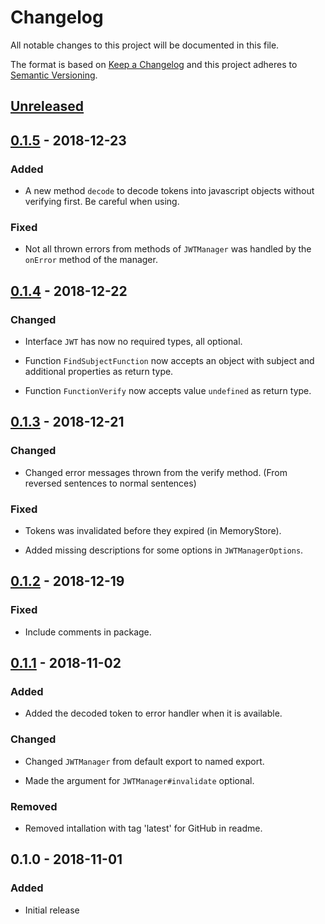 # Changelog

All notable changes to this project will be documented in this file.

The format is based on [Keep a Changelog](http://keepachangelog.com/en/1.0.0/)
and this project adheres to [Semantic Versioning](http://semver.org/spec/v2.0.0.html).

## [Unreleased]

## [0.1.5] - 2018-12-23

### Added

- A new method `decode` to decode tokens into javascript objects without
  verifying first. Be careful when using.

### Fixed

- Not all thrown errors from methods of `JWTManager` was handled by the
  `onError` method of the manager.

## [0.1.4] - 2018-12-22

### Changed

- Interface `JWT` has now no required types, all optional.

- Function `FindSubjectFunction` now accepts an object with subject and
  additional properties as return type.

- Function `FunctionVerify` now accepts value `undefined` as return type.

## [0.1.3] - 2018-12-21

### Changed

- Changed error messages thrown from the verify method. (From reversed sentences
  to normal sentences)

### Fixed

- Tokens was invalidated before they expired (in MemoryStore).

- Added missing descriptions for some options in `JWTManagerOptions`.

## [0.1.2] - 2018-12-19

### Fixed

- Include comments in package.

## [0.1.1] - 2018-11-02

### Added

- Added the decoded token to error handler when it is available.

### Changed

- Changed `JWTManager` from default export to named export.

- Made the argument for `JWTManager#invalidate` optional.

### Removed

- Removed intallation with tag 'latest' for GitHub in readme.

## 0.1.0 - 2018-11-01

### Added

- Initial release

[Unreleased]: https://github.com/revam/node-jwt-manager/compare/v0.1.5...HEAD
[0.1.5]: https://github.com/revam/node-jwt-manager/compare/v0.1.4...v0.1.5
[0.1.4]: https://github.com/revam/node-jwt-manager/compare/v0.1.3...v0.1.4
[0.1.3]: https://github.com/revam/node-jwt-manager/compare/v0.1.2...v0.1.3
[0.1.2]: https://github.com/revam/node-jwt-manager/compare/v0.1.1...v0.1.2
[0.1.1]: https://github.com/revam/node-jwt-manager/compare/v0.1.0...v0.1.1
